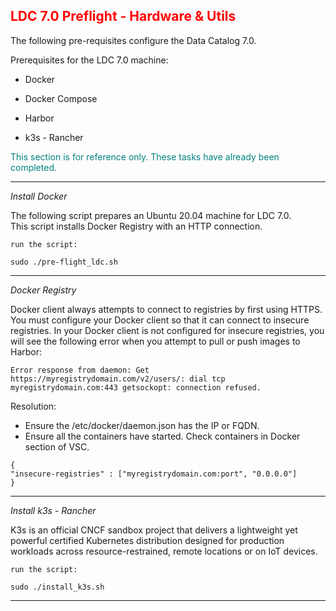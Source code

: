 ## <font color='red'>LDC 7.0 Preflight - Hardware & Utils</font>  

The following pre-requisites configure the Data Catalog 7.0.

Prerequisites for the LDC 7.0 machine:
* Docker
* Docker Compose 
* Harbor

* k3s - Rancher

<font color='teal'>This section is for reference only. These tasks have already been completed.</font>

---

<em>Install Docker</em>

The following script prepares an Ubuntu 20.04 machine for LDC 7.0.  
This script installs Docker Registry with an HTTP connection.

``run the script:``
```
sudo ./pre-flight_ldc.sh
```

--- 

<em>Docker Registry</em>

Docker client always attempts to connect to registries by first using HTTPS. You must configure your Docker client so that it can connect to insecure registries. In your Docker client is not configured for insecure registries, you will see the following error when you attempt to pull or push images to Harbor:  

```Error response from daemon: Get https://myregistrydomain.com/v2/users/: dial tcp myregistrydomain.com:443 getsockopt: connection refused.```

Resolution: 
* Ensure the /etc/docker/daemon.json has the IP or FQDN. 
* Ensure all the containers have started. Check containers in Docker section of VSC.

```
{
"insecure-registries" : ["myregistrydomain.com:port", "0.0.0.0"]
}
```

---

<em>Install k3s - Rancher</em> 

K3s is an official CNCF sandbox project that delivers a lightweight yet powerful certified Kubernetes distribution designed for production workloads across resource-restrained, remote locations or on IoT devices.

``run the script:``
```
sudo ./install_k3s.sh
```




---
